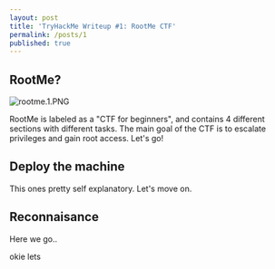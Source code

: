 ```yaml
---
layout: post
title: 'TryHackMe Writeup #1: RootMe CTF'
permalink: /posts/1
published: true
---
```

## RootMe?
![rootme.1.PNG]({{site.baseurl}}/_posts/rootme.1.PNG)


RootMe is labeled as a "CTF for beginners", and contains 4 different sections with different tasks. The main goal of the CTF is to escalate privileges and gain root access. Let's go!

## Deploy the machine

This ones pretty self explanatory. Let's move on.

## Reconnaisance

Here we go..

okie lets

